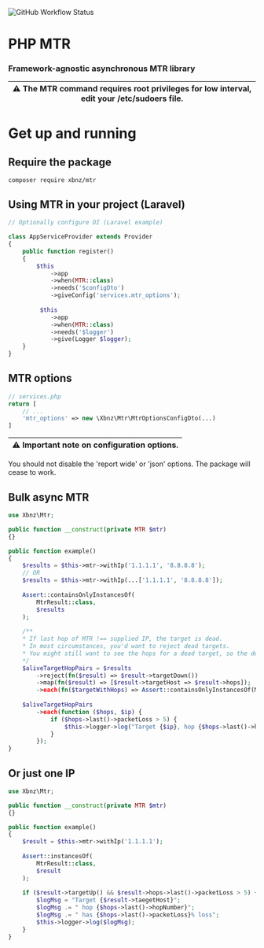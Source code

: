 ![GitHub Workflow Status](https://img.shields.io/github/workflow/status/xbnz/laravel-multi-ip/Run%20tests?label=Tests&style=for-the-badge&logo=appveyor)

# PHP MTR
### Framework-agnostic asynchronous MTR library


| :warning:  The MTR command requires root privileges for low interval, edit your /etc/sudoers file. |
|----------------------------------------------------------------------------------------------------|


# Get up and running
## Require the package
`composer require xbnz/mtr`
## Using MTR in your project (Laravel)
```php
// Optionally configure DI (Laravel example)

class AppServiceProvider extends Provider
{
    public function register()
    {
        $this
            ->app
            ->when(MTR::class)
            ->needs('$configDto')
            ->giveConfig('services.mtr_options');
            
         $this
            ->app
            ->when(MTR::class)
            ->needs('$logger')
            ->give(Logger $logger);
    }
}
```

## MTR options

```php
// services.php
return [
    // ...
    'mtr_options' => new \Xbnz\Mtr\MtrOptionsConfigDto(...)
]

```


| :warning: Important note on configuration options. |
|----------------------------------------------------|

You should not disable the 'report wide' or 'json' options. The package will cease to work.

## Bulk async MTR
```php
use Xbnz\Mtr;

public function __construct(private MTR $mtr)
{}

public function example()
{
    $results = $this->mtr->withIp('1.1.1.1', '8.8.8.8');
    // OR
    $results = $this->mtr->withIp(...['1.1.1.1', '8.8.8.8']);
    
    Assert::containsOnlyInstancesOf(
        MtrResult::class,
        $results
    );
  
    /**
    * If last hop of MTR !== supplied IP, the target is dead. 
    * In most circumstances, you'd want to reject dead targets. 
    * You might still want to see the hops for a dead target, so the default policy is not to reject.
    */
    $aliveTargetHopPairs = $results
        ->reject(fn($result) => $result->targetDown()) 
        ->map(fn($result) => [$result->targetHost => $result->hops]);
        ->each(fn($targetWithHops) => Assert::containsOnlyInstancesOf(MtrHop::class, $targetWithHops));
    
    $aliveTargetHopPairs
        ->each(function ($hops, $ip) {
            if ($hops->last()->packetLoss > 5) {
                $this->logger->log("Target {$ip}, hop {$hops->last()->hopNumber} has {$hops->last()->packetLoss}% loss")
            }
        });
}
```

## Or just one IP

```php
use Xbnz\Mtr;

public function __construct(private MTR $mtr)
{}

public function example()
{
    $result = $this->mtr->withIp('1.1.1.1');
    
    Assert::instancesOf(
        MtrResult::class,
        $result
    );
 
    if ($result->targetUp() && $result->hops->last()->packetLoss > 5) {
        $logMsg = "Target {$result->taegetHost}";
        $logMsg .= " hop {$hops->last()->hopNumber}";
        $logMsg .= " has {$hops->last()->packetLoss}% loss";
        $this->logger->log($logMsg);
    }
}
```